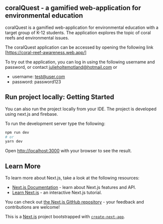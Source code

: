 ## coralQuest - a gamified web-application for environmental education
coralQuest is a gamified web-application for environmental education with a target group of K-12 students. The application explores the topic of coral reefs and environmental issues.

The coralQuest application can be accessed by opening the following link [https://coral-reef-awareness.web.app/] 

To try out the application, you can log in using the following username and password, or contact julieholtemotland@hotmail.com or <karen mail>
- username: test@user.com
- password: password123


## Run project locally: Getting Started

You can also run the project locally from your IDE. The project is developed using next.js and firebase. 

To run the development server type the following:

```bash
npm run dev
# or
yarn dev
```

Open [http://localhost:3000](http://localhost:3000) with your browser to see the result.



## Learn More

To learn more about Next.js, take a look at the following resources:

- [Next.js Documentation](https://nextjs.org/docs) - learn about Next.js features and API.
- [Learn Next.js](https://nextjs.org/learn) - an interactive Next.js tutorial.

You can check out [the Next.js GitHub repository](https://github.com/vercel/next.js/) - your feedback and contributions are welcome!





This is a [Next.js](https://nextjs.org/) project bootstrapped with [`create-next-app`](https://github.com/vercel/next.js/tree/canary/packages/create-next-app).
